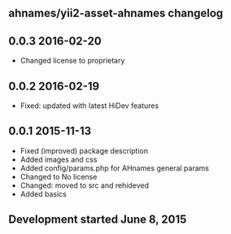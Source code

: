 ahnames/yii2-asset-ahnames changelog
------------------------------------

## 0.0.3 2016-02-20

- Changed license to proprietary

## 0.0.2 2016-02-19

- Fixed: updated with latest HiDev features

## 0.0.1 2015-11-13

- Fixed (improved) package description
- Added images and css
- Added config/params.php for AHnames general params
- Changed to No license
- Changed: moved to src and rehideved
- Added basics

## Development started June 8, 2015

